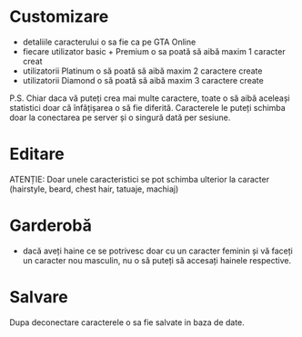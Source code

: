# Customizare

- detaliile caracterului o sa fie ca pe GTA Online
- fiecare utilizator basic + Premium o sa poată să aibă maxim 1 caracter creat
- utilizatorii Platinum o să poată să aibă maxim 2 caractere create
- utilizatorii Diamond o să poată să aibă maxim 3 caractere create

P.S. Chiar daca vă puteți crea mai multe caractere, toate o să aibă aceleași statistici doar că înfățișarea o să fie diferită. 
Caracterele le puteți schimba doar la conectarea pe server și o singură dată per sesiune. 

# Editare
ATENȚIE: Doar unele caracteristici se pot schimba ulterior la caracter (hairstyle, beard, chest hair, tatuaje, machiaj)

# Garderobă

- dacă aveți haine ce se potrivesc doar cu un caracter feminin și vă faceți un caracter nou masculin, nu o să puteți să accesați hainele respective.

# Salvare
Dupa deconectare caracterele o sa fie salvate in baza de date.


